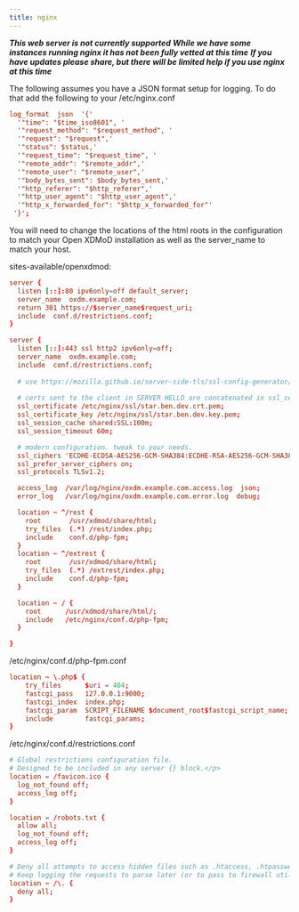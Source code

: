 ```yaml
---
title: nginx
---
```


***This web server is not currently supported***
***While we have some instances running nginx it has not been fully vetted at this time***
***If you have updates please share, but there will be limited help if you use nginx at this time***

The following assumes you have a JSON format setup for logging.  To do that add the following to your /etc/nginx.conf

```conf
log_format  json  '{'
  '"time": "$time_iso8601", '
  '"request_method": "$request_method", '
  '"request": "$request",'
  '"status": $status,'
  '"request_time": "$request_time", '
  '"remote_addr": "$remote_addr",'
  '"remote_user": "$remote_user",'
  '"body_bytes_sent": $body_bytes_sent,'
  '"http_referer": "$http_referer",'
  '"http_user_agent": "$http_user_agent",'
  '"http_x_forwarded_for": "$http_x_forwarded_for"'
 '}';
```

You will need to change the locations of the html roots in the configuration to match your Open XDMoD installation as well as the server_name to match your host.

sites-available/openxdmod:

```conf
server {
  listen [::]:80 ipv6only=off default_server;
  server_name  oxdm.example.com;
  return 301 https://$server_name$request_uri;
  include  conf.d/restrictions.conf;
}

server {
  listen [::]:443 ssl http2 ipv6only=off;
  server_name  oxdm.example.com;
  include  conf.d/restrictions.conf;
  
  # use https://mozilla.github.io/server-side-tls/ssl-config-generator/ to help
  
  # certs sent to the client in SERVER HELLO are concatenated in ssl_certificate
  ssl_certificate /etc/nginx/ssl/star.ben.dev.crt.pem;
  ssl_certificate_key /etc/nginx/ssl/star.ben.dev.key.pem;
  ssl_session_cache shared:SSL:100m;
  ssl_session_timeout 60m;

  # modern configuration. tweak to your needs.
  ssl_ciphers 'ECDHE-ECDSA-AES256-GCM-SHA384:ECDHE-RSA-AES256-GCM-SHA384:ECDHE-ECDSA-CHACHA20-POLY1305:ECDHE-RSA-CHACHA20-POLY1305:ECDHE-ECDSA-AES128-GCM-SHA256:ECDHE-RSA-AES128-GCM-SHA256:ECDHE-ECDSA-AES256-SHA384:ECDHE-RSA-AES256-SHA384:ECDHE-ECDSA-AES128-SHA256:ECDHE-RSA-AES128-SHA256';
  ssl_prefer_server_ciphers on;
  ssl_protocols TLSv1.2;

  access_log  /var/log/nginx/oxdm.example.com.access.log  json;
  error_log   /var/log/nginx/oxdm.example.com.error.log  debug;

  location ~ ^/rest {
    root       /usr/xdmod/share/html;
    try_files  (.*) /rest/index.php;
    include    conf.d/php-fpm;
  }
  location ~ ^/extrest {
    root       /usr/xdmod/share/html;
    try_files  (.*) /extrest/index.php;
    include    conf.d/php-fpm;
  }

  location ~ / {
    root      /usr/xdmod/share/html/;
    include   /etc/nginx/conf.d/php-fpm;
  }

}
```

/etc/nginx/conf.d/php-fpm.conf

```conf
location ~ \.php$ {
    try_files      $uri = 404;
    fastcgi_pass   127.0.0.1:9000;
    fastcgi_index  index.php;
    fastcgi_param  SCRIPT_FILENAME $document_root$fastcgi_script_name;
    include        fastcgi_params;
}
```

/etc/nginx/conf.d/restrictions.conf

```conf
# Global restrictions configuration file.
# Designed to be included in any server {} block.</p>
location = /favicon.ico {
  log_not_found off;
  access_log off;
}

location = /robots.txt {
  allow all;
  log_not_found off;
  access_log off;
}

# Deny all attempts to access hidden files such as .htaccess, .htpasswd, .DS_Store (Mac).
# Keep logging the requests to parse later (or to pass to firewall utilities such as fail2ban)
location ~ /\. {
  deny all;
}
```
